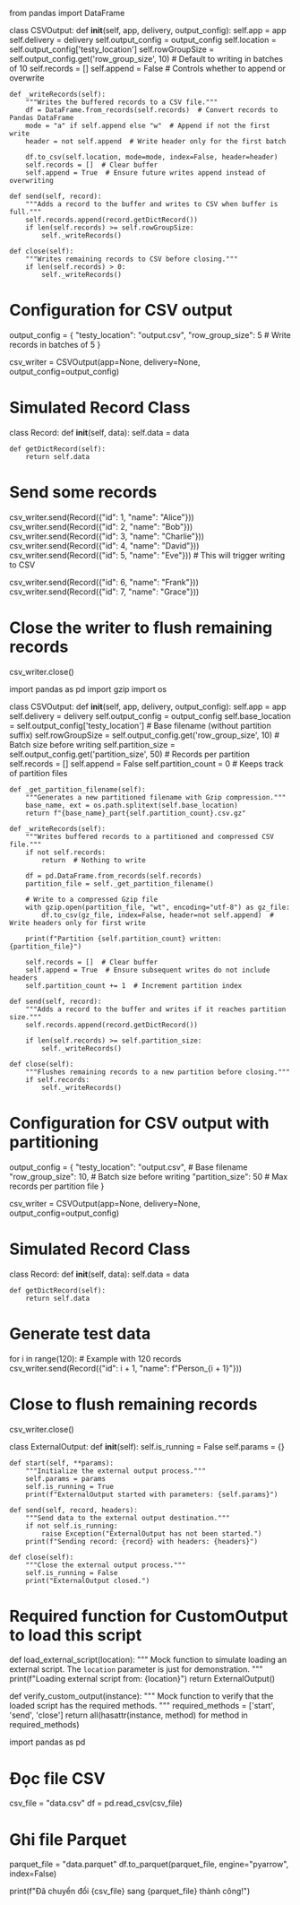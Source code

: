 from pandas import DataFrame


class CSVOutput:
    def __init__(self, app, delivery, output_config):
        self.app = app
        self.delivery = delivery
        self.output_config = output_config
        self.location = self.output_config['testy_location']
        self.rowGroupSize = self.output_config.get('row_group_size', 10)  # Default to writing in batches of 10
        self.records = []
        self.append = False  # Controls whether to append or overwrite

    def _writeRecords(self):
        """Writes the buffered records to a CSV file."""
        df = DataFrame.from_records(self.records)  # Convert records to Pandas DataFrame
        mode = "a" if self.append else "w"  # Append if not the first write
        header = not self.append  # Write header only for the first batch

        df.to_csv(self.location, mode=mode, index=False, header=header)
        self.records = []  # Clear buffer
        self.append = True  # Ensure future writes append instead of overwriting

    def send(self, record):
        """Adds a record to the buffer and writes to CSV when buffer is full."""
        self.records.append(record.getDictRecord())
        if len(self.records) >= self.rowGroupSize:
            self._writeRecords()

    def close(self):
        """Writes remaining records to CSV before closing."""
        if len(self.records) > 0:
            self._writeRecords()









# Configuration for CSV output
output_config = {
    "testy_location": "output.csv",
    "row_group_size": 5  # Write records in batches of 5
}

csv_writer = CSVOutput(app=None, delivery=None, output_config=output_config)

# Simulated Record Class
class Record:
    def __init__(self, data):
        self.data = data

    def getDictRecord(self):
        return self.data

# Send some records
csv_writer.send(Record({"id": 1, "name": "Alice"}))
csv_writer.send(Record({"id": 2, "name": "Bob"}))
csv_writer.send(Record({"id": 3, "name": "Charlie"}))
csv_writer.send(Record({"id": 4, "name": "David"}))
csv_writer.send(Record({"id": 5, "name": "Eve"}))  # This will trigger writing to CSV

csv_writer.send(Record({"id": 6, "name": "Frank"}))
csv_writer.send(Record({"id": 7, "name": "Grace"}))

# Close the writer to flush remaining records
csv_writer.close()








import pandas as pd
import gzip
import os


class CSVOutput:
    def __init__(self, app, delivery, output_config):
        self.app = app
        self.delivery = delivery
        self.output_config = output_config
        self.base_location = self.output_config['testy_location']  # Base filename (without partition suffix)
        self.rowGroupSize = self.output_config.get('row_group_size', 10)  # Batch size before writing
        self.partition_size = self.output_config.get('partition_size', 50)  # Records per partition
        self.records = []
        self.append = False
        self.partition_count = 0  # Keeps track of partition files

    def _get_partition_filename(self):
        """Generates a new partitioned filename with Gzip compression."""
        base_name, ext = os.path.splitext(self.base_location)
        return f"{base_name}_part{self.partition_count}.csv.gz"

    def _writeRecords(self):
        """Writes buffered records to a partitioned and compressed CSV file."""
        if not self.records:
            return  # Nothing to write

        df = pd.DataFrame.from_records(self.records)
        partition_file = self._get_partition_filename()

        # Write to a compressed Gzip file
        with gzip.open(partition_file, "wt", encoding="utf-8") as gz_file:
            df.to_csv(gz_file, index=False, header=not self.append)  # Write headers only for first write

        print(f"Partition {self.partition_count} written: {partition_file}")

        self.records = []  # Clear buffer
        self.append = True  # Ensure subsequent writes do not include headers
        self.partition_count += 1  # Increment partition index

    def send(self, record):
        """Adds a record to the buffer and writes if it reaches partition size."""
        self.records.append(record.getDictRecord())

        if len(self.records) >= self.partition_size:
            self._writeRecords()

    def close(self):
        """Flushes remaining records to a new partition before closing."""
        if self.records:
            self._writeRecords()












# Configuration for CSV output with partitioning
output_config = {
    "testy_location": "output.csv",  # Base filename
    "row_group_size": 10,  # Batch size before writing
    "partition_size": 50  # Max records per partition file
}

csv_writer = CSVOutput(app=None, delivery=None, output_config=output_config)

# Simulated Record Class
class Record:
    def __init__(self, data):
        self.data = data

    def getDictRecord(self):
        return self.data

# Generate test data
for i in range(120):  # Example with 120 records
    csv_writer.send(Record({"id": i + 1, "name": f"Person_{i + 1}"}))

# Close to flush remaining records
csv_writer.close()









class ExternalOutput:
    def __init__(self):
        self.is_running = False
        self.params = {}

    def start(self, **params):
        """Initialize the external output process."""
        self.params = params
        self.is_running = True
        print(f"ExternalOutput started with parameters: {self.params}")

    def send(self, record, headers):
        """Send data to the external output destination."""
        if not self.is_running:
            raise Exception("ExternalOutput has not been started.")
        print(f"Sending record: {record} with headers: {headers}")

    def close(self):
        """Close the external output process."""
        self.is_running = False
        print("ExternalOutput closed.")

# Required function for CustomOutput to load this script
def load_external_script(location):
    """
    Mock function to simulate loading an external script.
    The `location` parameter is just for demonstration.
    """
    print(f"Loading external script from: {location}")
    return ExternalOutput()

def verify_custom_output(instance):
    """
    Mock function to verify that the loaded script has the required methods.
    """
    required_methods = ['start', 'send', 'close']
    return all(hasattr(instance, method) for method in required_methods)





import pandas as pd

# Đọc file CSV
csv_file = "data.csv"
df = pd.read_csv(csv_file)

# Ghi file Parquet
parquet_file = "data.parquet"
df.to_parquet(parquet_file, engine="pyarrow", index=False)

print(f"Đã chuyển đổi {csv_file} sang {parquet_file} thành công!")
